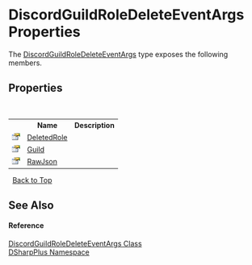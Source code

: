 # DiscordGuildRoleDeleteEventArgs Properties
 

The <a href="314609f5-a6e8-aeb6-a697-efd234aa3a93">DiscordGuildRoleDeleteEventArgs</a> type exposes the following members.


## Properties
&nbsp;<table><tr><th></th><th>Name</th><th>Description</th></tr><tr><td>![Public property](media/pubproperty.gif "Public property")</td><td><a href="0a36ec43-b052-2b54-f6be-d72b1a2997f2">DeletedRole</a></td><td /></tr><tr><td>![Public property](media/pubproperty.gif "Public property")</td><td><a href="e4d74f84-dc5f-53f2-dac5-b5b7b1ae1dbb">Guild</a></td><td /></tr><tr><td>![Public property](media/pubproperty.gif "Public property")</td><td><a href="da1c0fe4-64fa-9b32-f0b8-2b966ca4169b">RawJson</a></td><td /></tr></table>&nbsp;
<a href="#discordguildroledeleteeventargs-properties">Back to Top</a>

## See Also


#### Reference
<a href="314609f5-a6e8-aeb6-a697-efd234aa3a93">DiscordGuildRoleDeleteEventArgs Class</a><br /><a href="503971eb-de5e-a570-9922-de9500a9b1cc">DSharpPlus Namespace</a><br />